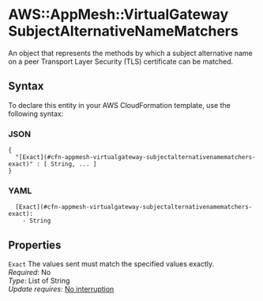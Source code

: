 # AWS::AppMesh::VirtualGateway SubjectAlternativeNameMatchers<a name="aws-properties-appmesh-virtualgateway-subjectalternativenamematchers"></a>

An object that represents the methods by which a subject alternative name on a peer Transport Layer Security \(TLS\) certificate can be matched\.

## Syntax<a name="aws-properties-appmesh-virtualgateway-subjectalternativenamematchers-syntax"></a>

To declare this entity in your AWS CloudFormation template, use the following syntax:

### JSON<a name="aws-properties-appmesh-virtualgateway-subjectalternativenamematchers-syntax.json"></a>

```
{
  "[Exact](#cfn-appmesh-virtualgateway-subjectalternativenamematchers-exact)" : [ String, ... ]
}
```

### YAML<a name="aws-properties-appmesh-virtualgateway-subjectalternativenamematchers-syntax.yaml"></a>

```
  [Exact](#cfn-appmesh-virtualgateway-subjectalternativenamematchers-exact):
    - String
```

## Properties<a name="aws-properties-appmesh-virtualgateway-subjectalternativenamematchers-properties"></a>

`Exact` <a name="cfn-appmesh-virtualgateway-subjectalternativenamematchers-exact"></a>
The values sent must match the specified values exactly\.  
_Required_: No  
_Type_: List of String  
_Update requires_: [No interruption](https://docs.aws.amazon.com/AWSCloudFormation/latest/UserGuide/using-cfn-updating-stacks-update-behaviors.html#update-no-interrupt)
